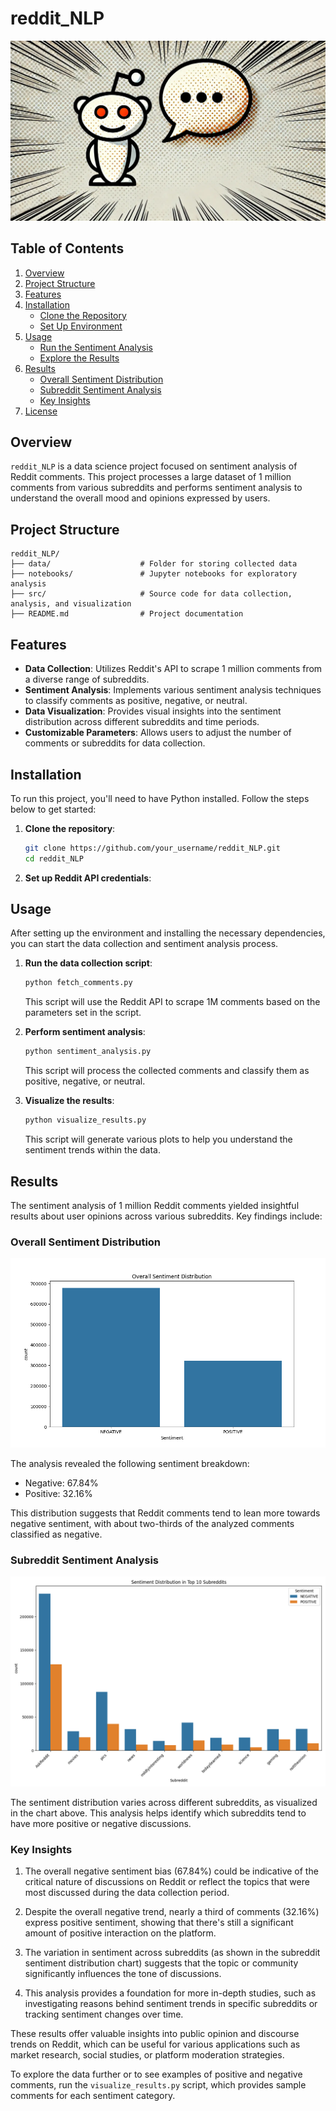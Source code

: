 # reddit_NLP

![Reddit Icon with a comic style](imgs/reddit_nlp.webp)

## Table of Contents

1. [Overview](#overview)
2. [Project Structure](#project-structure)
3. [Features](#features)
4. [Installation](#installation)
    - [Clone the Repository](#clone-the-repository)
    - [Set Up Environment](#set-up-environment)
5. [Usage](#usage)
    - [Run the Sentiment Analysis](#run-the-sentiment-analysis)
    - [Explore the Results](#explore-the-results)
6. [Results](#results)
    - [Overall Sentiment Distribution](#overall-sentiment-distribution)
    - [Subreddit Sentiment Analysis](#subreddit-sentiment-analysis)
    - [Key Insights](#key-insights)
7. [License](#license)

## Overview

`reddit_NLP` is a data science project focused on sentiment analysis of Reddit comments. This project processes a large dataset of 1 million comments from various subreddits and performs sentiment analysis to understand the overall mood and opinions expressed by users.

## Project Structure

```
reddit_NLP/
├── data/                    # Folder for storing collected data
├── notebooks/               # Jupyter notebooks for exploratory analysis
├── src/                     # Source code for data collection, analysis, and visualization
├── README.md                # Project documentation
```

## Features

-   **Data Collection**: Utilizes Reddit's API to scrape 1 million comments from a diverse range of subreddits.
-   **Sentiment Analysis**: Implements various sentiment analysis techniques to classify comments as positive, negative, or neutral.
-   **Data Visualization**: Provides visual insights into the sentiment distribution across different subreddits and time periods.
-   **Customizable Parameters**: Allows users to adjust the number of comments or subreddits for data collection.

## Installation

To run this project, you'll need to have Python installed. Follow the steps below to get started:

1. **Clone the repository**:
    ```bash
    git clone https://github.com/your_username/reddit_NLP.git
    cd reddit_NLP
    ```
2. **Set up Reddit API credentials**:

## Usage

After setting up the environment and installing the necessary dependencies, you can start the data collection and sentiment analysis process.

1. **Run the data collection script**:

    ```bash
    python fetch_comments.py
    ```

    This script will use the Reddit API to scrape 1M comments based on the parameters set in the script.

2. **Perform sentiment analysis**:

    ```bash
    python sentiment_analysis.py
    ```

    This script will process the collected comments and classify them as positive, negative, or neutral.

3. **Visualize the results**:

    ```bash
    python visualize_results.py
    ```

    This script will generate various plots to help you understand the sentiment trends within the data.

## Results

The sentiment analysis of 1 million Reddit comments yielded insightful results about user opinions across various subreddits. Key findings include:

### Overall Sentiment Distribution

![Overall Sentiment Distribution](imgs/overall_sentiment.png)

The analysis revealed the following sentiment breakdown:

-   Negative: 67.84%
-   Positive: 32.16%

This distribution suggests that Reddit comments tend to lean more towards negative sentiment, with about two-thirds of the analyzed comments classified as negative.

### Subreddit Sentiment Analysis

![Sentiment Distribution in Top Subreddits](imgs/subreddit_sentiment.png)

The sentiment distribution varies across different subreddits, as visualized in the chart above. This analysis helps identify which subreddits tend to have more positive or negative discussions.

### Key Insights

1. The overall negative sentiment bias (67.84%) could be indicative of the critical nature of discussions on Reddit or reflect the topics that were most discussed during the data collection period.

2. Despite the overall negative trend, nearly a third of comments (32.16%) express positive sentiment, showing that there's still a significant amount of positive interaction on the platform.

3. The variation in sentiment across subreddits (as shown in the subreddit sentiment distribution chart) suggests that the topic or community significantly influences the tone of discussions.

4. This analysis provides a foundation for more in-depth studies, such as investigating reasons behind sentiment trends in specific subreddits or tracking sentiment changes over time.

These results offer valuable insights into public opinion and discourse trends on Reddit, which can be useful for various applications such as market research, social studies, or platform moderation strategies.

To explore the data further or to see examples of positive and negative comments, run the `visualize_results.py` script, which provides sample comments for each sentiment category.
